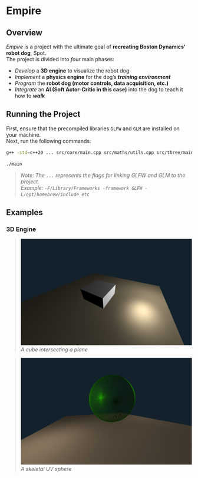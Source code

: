 # Empire

## Overview

*Empire* is a project with the ultimate goal of **recreating Boston Dynamics' robot dog**, Spot. \
The project is divided into *four* main phases:
- *Develop* a **3D engine** to visualize the robot dog
- *Implement* a **physics engine** for the dog’s ***training environment***
- *Program* the **robot dog (motor controls, data acquisition, etc.)**
- *Integrate* an **AI (Soft Actor-Critic in this case)** into the dog to teach it how to ***walk***

## Running the Project

First, ensure that the precompiled libraries `GLFW` and `GLM` are installed on your machine. \
Next, run the following commands:
```bash
g++ -std=c++20 ... src/core/main.cpp src/maths/utils.cpp src/three/main.cpp src/opengl/main.cpp src/lib/glad.o -o main
```
```bash
./main
```

> *Note: The `...` represents the flags for linking GLFW and GLM to the project.* \
> *Example: `-F/Library/Frameworks -framework GLFW -L/opt/homebrew/include etc`*

## Examples

### 3D Engine

> ![Cube](examples/cube.png) \
> *A cube intersecting a plane*

> ![Sphere](examples/sphere.png) \
> *A skeletal UV sphere*
